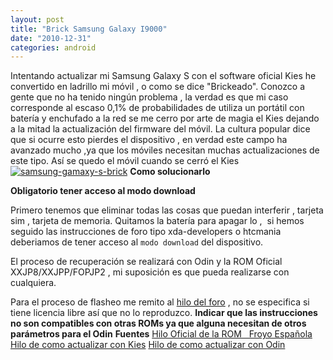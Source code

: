 ```yaml
---
layout: post
title: "Brick Samsung Galaxy I9000"
date: "2010-12-31"
categories: android
---
```


Intentando actualizar mi Samsung Galaxy S con el software oficial Kies he convertido en ladrillo mi móvil , o como se dice "Brickeado". Conozco a gente que no ha tenido ningún problema , la verdad es que mi caso corresponde al escaso 0,1% de probabilidades de utiliza un portátil con batería y enchufado a la red se me cerro por arte de magia el Kies dejando a la mitad la actualización del firmware del móvil. La cultura popular dice que si ocurre esto pierdes el dispositivo , en verdad este campo ha avanzado mucho ,ya que los móviles necesitan muchas actualizaciones de este tipo. Así se quedo el móvil cuando se cerró el Kies [![samsung-gamaxy-s-brick](images/5309391955_72b733a9fa.jpg)](https://www.flickr.com/photos/12949201@N08/5309391955/ "samsung-gamaxy-s-brick por sicotico, en Flickr") **Como solucionarlo**

**Obligatorio tener acceso al modo download**

Primero tenemos que eliminar todas las cosas que puedan interferir , tarjeta sim , tarjeta de memoria. Quitamos la batería para apagar lo ,  si hemos seguido las instrucciones de foro tipo xda-developers o htcmania deberiamos de tener acceso al `modo download` del dispositivo.

El proceso de recuperación se realizará con Odin y la ROM Oficial XXJP8/XXJPP/FOPJP2 , mi suposición es que pueda realizarse con cualquiera.

Para el proceso de flasheo me remito al [hilo del foro](https://www.htcmania.com/showthread.php?t=155780) , no se especifica si tiene licencia libre así que no lo reproduzco. **Indicar que las instrucciones no son compatibles con otras ROMs ya que alguna necesitan de otros parámetros para el Odin** **Fuentes** [Hilo Oficial de la ROM   Froyo Española](https://www.htcmania.com/showthread.php?t=155780) [Hilo de como actualizar con Kies](https://www.htcmania.com/showthread.php?t=142994) [Hilo de como actualizar con Odin](https://www.htcmania.com/showthread.php?t=121934)
